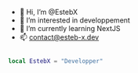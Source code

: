 - 👋 Hi, I’m @EstebX
- 👀 I’m interested in developpement
- 🌱 I’m currently learning NextJS
- 📫 contact@esteb-x.dev

```lua

local EstebX = "Developper"


```

<!---
EstebX/EstebX is a ✨ special ✨ repository because its `README.md` (this file) appears on your GitHub profile.
You can click the Preview link to take a look at your changes.
--->
